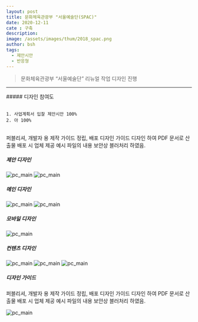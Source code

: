 ```yaml
---
layout: post
title: 문화체육관광부 "서울예술단(SPAC)"
date: 2020-12-11
cate : 구축
description:
image: /assets/images/thum/2018_spac.png
author: bsh
tags:
  - 제안시안
  - 반응형
---
```


> 문화체육관광부 “서울예술단” 리뉴얼 작업 디자인 진행

<hr>
##### 디자인 참여도
<pre>
<code>
1. 사업계획서 입찰 제안시안 100%
2. 아 100%
</code>
</pre>

퍼블리셔, 개발자 용 제작 가이드 정립, 배포
디자인 가이드 디자인 하여 PDF 문서로 산출물 배포 시 업체 제공
예시 파일의 내용 보안상 블러처리 하였음.


##### 제안 디자인
![pc_main](/assets/images/post/spac_pc.jpg)
![pc_main](/assets/images/post/spac_pc.jpg)

##### 메인 디자인
![pc_main](/assets/images/post/spac_pc.jpg)
![pc_main](/assets/images/post/spac_eng.jpg)

##### 모바일 디자인
![pc_main](/assets/images/post/spac_m.jpg)

##### 컨텐츠 디자인
![pc_main](/assets/images/post/spac_sub01.jpg)
![pc_main](/assets/images/post/spac_sub02.jpg)
![pc_main](/assets/images/post/spac_sub03.jpg)

##### 디자인 가이드
퍼블리셔, 개발자 용 제작 가이드 정립, 배포
디자인 가이드 디자인 하여 PDF 문서로 산출물 배포 시 업체 제공
예시 파일의 내용 보안상 블러처리 하였음.

![pc_main](/assets/images/post/spac_gd.jpg)
